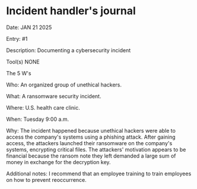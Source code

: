 # Incident handler's journal

Date: JAN 21 2025

Entry: #1

Description: Documenting a cybersecurity incident

Tool(s) NONE

The 5 W's 

Who: An organized group of unethical hackers.

What: A ransomware security incident.

Where:  U.S. health care clinic.

When:  Tuesday 9:00 a.m.

Why: The incident happened because unethical hackers were able to access the company's systems using a phishing attack. After gaining access, the attackers launched their ransomware on the company's systems, encrypting critical files. The attackers' motivation appears to be financial because the ransom note they left demanded a large sum of money in exchange for the decryption key.

Additional notes:
I recommend that an employee training to train employees on how to prevent reoccurrence.
